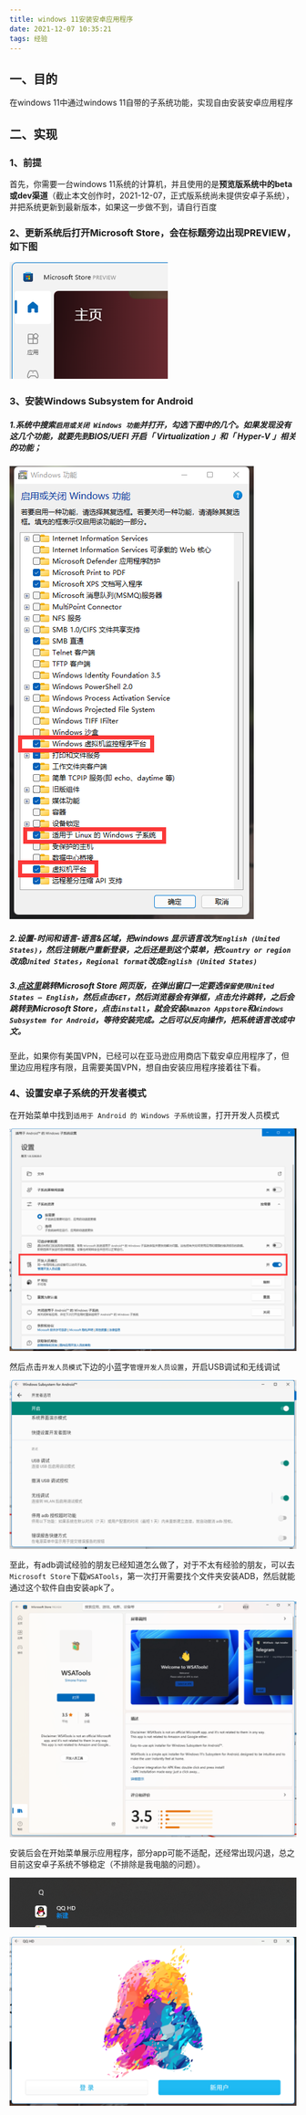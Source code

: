 ```yaml
---
title: windows 11安装安卓应用程序
date: 2021-12-07 10:35:21
tags: 经验
---
```


## 一、目的

在windows 11中通过windows 11自带的子系统功能，实现自由安装安卓应用程序

<!--more-->

## 二、实现

### 1、前提

首先，你需要一台windows 11系统的计算机，并且使用的是**预览版系统中的beta或dev渠道**（截止本文创作时，2021-12-07，正式版系统尚未提供安卓子系统），并把系统更新到最新版本，如果这一步做不到，请自行百度

### 2、更新系统后打开Microsoft Store，会在标题旁边出现PREVIEW，如下图

![image-20211207104243956](newpost-26/image-20211207104243956.png)



### 3、安装Windows Subsystem for Android

##### 1.系统中搜索`启用或关闭 Windows 功能`并打开，勾选下图中的几个。如果发现没有这几个功能，就要先到BIOS/UEFI 开启「 Virtualization 」和「 Hyper-V 」相关的功能；

![image-20211207104700638](newpost-26/image-20211207104700638.png)

##### 2.设置-时间和语言-语言&区域，把windows 显示语言改为`English (United States)`，然后注销账户重新登录，之后还是到这个菜单，把`Country or region`改成`United States`，`Regional format`改成`English (United States)`

##### 3.[点这里](https://www.microsoft.com/en-us/p/windows-subsystem-for-android/9p3395vx91nr?activetab=pivot:overviewtab)跳转Microsoft Store 网页版，在弹出窗口一定要选`保留使用United States – English`，然后点击`GET`，然后浏览器会有弹框，点击允许跳转，之后会跳转到Microsoft Store，点击`install`，就会安装`Amazon Appstore`和`Windows Subsystem for Android`，等待安装完成。之后可以反向操作，把系统语言改成中文。

至此，如果你有美国VPN，已经可以在亚马逊应用商店下载安卓应用程序了，但里边应用程序有限，且需要美国VPN，想自由安装应用程序接着往下看。

### 4、设置安卓子系统的开发者模式

在开始菜单中找到`适用于 Android 的 Windows 子系统设置`，打开开发人员模式

![image-20211207105945711](newpost-26/image-20211207105945711.png)

然后点击`开发人员模式`下边的小蓝字`管理开发人员设置`，开启USB调试和无线调试

![image-20211207110121037](newpost-26/image-20211207110121037.png)

至此，有adb调试经验的朋友已经知道怎么做了，对于不太有经验的朋友，可以去`Microsoft Store`下载`WSATools`，第一次打开需要找个文件夹安装ADB，然后就能通过这个软件自由安装apk了。

![image-20211207110602464](newpost-26/image-20211207110602464.png)

安装后会在开始菜单展示应用程序，部分app可能不适配，还经常出现闪退，总之目前这安卓子系统不够稳定（不排除是我电脑的问题）。

![image-20211207111409339](newpost-26/image-20211207111409339.png)

![image-20211207111418981](newpost-26/image-20211207111418981.png)
